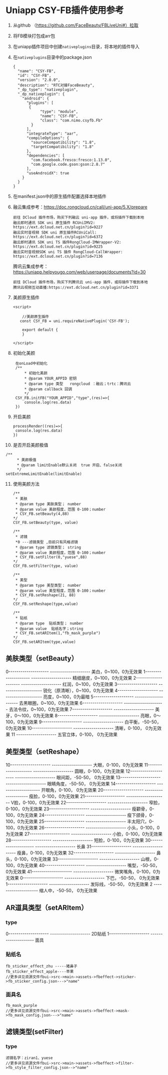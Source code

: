 # Uniapp CSY-FB插件使用参考

1. 从github （https://github.com/FaceBeauty/FBLiveUni#）拉取

2. 将FB模块打包成arr包

3. 在uniapp插件项目中创建`nativeplugins`目录，将本地的插件导入

4. 在`nativeplugins`目录中的package.json

   ```
   {
     "name": "CSY-FB",
     "id": "CSY-FB",
     "version": "2.0.0",
     "description": "RTC对接FaceBeauty",
     "_dp_type": "nativeplugin",
     "_dp_nativeplugin": {
       "android": {
         "plugins": [
          {
               "type": "module",
               "name": "CSY-FB",
               "class": "com.nimo.csyfb.Fb"
           }
         ],
         "integrateType": "aar",
         "compileOptions": {
           "sourceCompatibility": "1.8",
           "targetCompatibility": "1.8"
         },
         "dependencies": [
           "com.facebook.fresco:fresco:1.13.0",
           "com.google.code.gson:gson:2.8.7"
         ],
         "useAndroidX": true
       }
     }
   }
   
   ```

5. 在manifest.json中的原生插件配置选择本地插件

6. 融云集成参考：https://doc.rongcloud.cn/call/uni-app/5.X/prepare

   ```
   前往 DCloud 插件市场，购买下列融云 uni-app 插件，或将插件下载到本地
   融云即时通讯 SDK uni 原生插件 RCUniIMV2:
   https://ext.dcloud.net.cn/plugin?id=9227
   融云实时音视频 SDK uni 原生插件RCUniCall:
   https://ext.dcloud.net.cn/plugin?id=6372
   融云即时通讯 SDK uni TS 插件RongCloud-IMWrapper-V2:
   https://ext.dcloud.net.cn/plugin?id=9225
   融云实时音视频SDK uni TS 插件 RongCloud-CallWrapper:
   https://ext.dcloud.net.cn/plugin?id=7136
   ```

   腾讯云集成参考：https://uniapp.helpyougo.com/web/userpage/documents?id=30

   ```
   前往 DCloud 插件市场，购买下列腾讯云 uni-app 插件，或将插件下载到本地
   腾讯云视频互动直播:https://ext.dcloud.net.cn/plugin?id=3371
   ```

7. 美颜原生插件

   ```
   <script>
   
       //美颜原生插件
      const CSY_FB = uni.requireNativePlugin('CSY-FB');
   
       export default {
       }
   
   </script>
   ```

8. 初始化美颜

   ```
    在onLoad中初始化
    /**
        * 初始化美颜
        * @param YOUR_APPID 密钥
        * @param type 类型   rongcloud ：融云；trtc：腾讯云
        * @param callback 回调
        */
    CSY_FB.initFB("YOUR_APPID","type",(res)=>{
    	console.log(res.data)
    })
   ```

9. 开启美颜

   ```
   processRender((res)=>{
   	console.log(res.data)
   })
   ```

   

10. 是否开启美颜极值

   ```
   /**
        * 美颜极值
        * @param limitEnable默认关闭  true 开启、false关闭
        */
   setExtremeLimitEnable(limitEnable)
   ```

11. 使用美颜方法

    ```
    /**
     * 美肤
     * @param type 美肤类型； number
     * @param value 美颜程度，范围 0-100；number
     * CSY_FB.setBeauty(4,88)
    */
    CSY_FB.setBeauty(type, value)
    
    ```

    ```
    /**
     * 滤镜
     *0 ---滤镜类型 ,目前只有风格滤镜
     * @param type 滤镜类型； string
     * @param value 美颜程度，范围 0-100；number
     * CSY_FB.setFilter(0,"yuese",88)
    */
    CSY_FB.setFilter(type, value)
    
    ```

    ```
    /**
     * 美型
     * @param type 美型类型； number
     * @param value 美型程度，范围 0-100；number
     * CSY_FB.setReshape(21, 88)
    */
    CSY_FB.setReshape(type,value)
    ```

    ```
    /**
     * 贴纸
     * @param type  贴纸类型； number
     * @param value  贴纸名字；string
     * CSY_FB.setARItem(1,"fb_mask_purple")
    */
    CSY_FB.setARItem(type,value)
    ```

## 美肤类型（setBeauty）

 0-------------------- -------------------- 美白，0~100，0为无效果
1-------------------- -------------------- 精细磨皮，0~100，0为无效果
2-------------------- -------------------- 红润，0~100，0为无效果
3-------------------- -------------------- 锐化（原清晰），0~100，0为无效果
4-------------------- -------------------- 亮度，0~100，0为最暗
5-------------------- -------------------- 去黑眼圈，0~100，0为无效果
6-------------------- -------------------- 去法令纹，0~100，0为无效果
7-------------------- -------------------- 美牙，0～100，0为无效果
8-------------------- -------------------- 亮眼，0～100，0为无效果
9--------------------  -------------------- 白平衡，-50-50，0为无效果
10-------------------- -------------------- 清晰，0-100， 0为无效果
11 -------------------- 五官立体，0-100， 0为无效果

## 美型类型（setReshape）

10-------------------- -------------------- 大眼，0-100，0为无效果
11-------------------- -------------------- 圆眼，0-100，0为无效果
12-------------------- -------------------- 眼间距，-50-50， 0为无效果
13-------------------- -------------------- 眼睛角度，-50-50， 0为无效果
14-------------------- -------------------- 开眼角，0-100， 0为无效果
20-------------------- -------------------- 瘦脸，0-100，0为无效果
21-------------------- -------------------- V脸，0-100，0为无效果
22-------------------- -------------------- 窄脸，0-100，0为无效果
 23-------------------- -------------------- 瘦颧骨，0-100，0为无效果
24-------------------- -------------------- 瘦下颌骨，0-100，0为无效果
25-------------------- -------------------- 丰太阳穴，0-100，0为无效果
26-------------------- -------------------- 小头，0-100，0为无效果
27-------------------- -------------------- 小脸，0-100，0为无效果
28-------------------- -------------------- 短脸，0-100，0为无效果
30-------------------- -------------------- 长鼻
31-------------------- -------------------- 瘦鼻，0-100，0为无效果
32-------------------- -------------------- 鼻头，0-100，0为无效果
33-------------------- -------------------- 山根，0-100，0为无效果
40-------------------- -------------------- 嘴型，-50-50， 0为无效果
41-------------------- -------------------- 微笑嘴角，0-100，0为无效果
0--------------------  -------------------- 下巴，-50-50， 0为无效果
1--------------------  -------------------- 发际线，-50-50， 0为无效果
2   -------------------- 缩人中，-50-50， 0为无效果

## AR道具类型（setARItem）

### type

0-------------------- -------------------- 2D贴纸
1-------------------- -------------------- 面具

### 贴纸名

```
fb_sticker_effect_zhu -----猪鼻子
fb_sticker_effect_apple----苹果
//更多详见资源文件fbui->src->main->assets->fbeffect->sticker->fb_sticker_config.json--->"name"
```

### 面具名

```
fb_mask_purple
//更多详见资源文件fbui->src->main->assets->fbeffect->mask->fb_mask_config.json--->"name"
```

## 滤镜类型(setFilter)

### type

```
滤镜名字：ziran1、yuese
//更多详见资源文件fbui->src->main->assets->fbeffect->filter->fb_style_filter_config.json-->"name"
```

